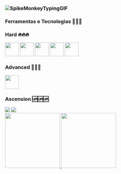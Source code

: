 ### ![SpikeMonkeyTypingGIF](https://github.com/giovlucas/giovlucas/assets/104012843/5e76d513-3165-408c-9337-6dd7f9cb9b91)




### Ferramentas e Tecnologias 🧑🏻‍💻
### Hard 🔥🔥🔥
<img loading="lazy" src="https://cdn.jsdelivr.net/gh/devicons/devicon/icons/amazonwebservices/amazonwebservices-original.svg" width="45" height="45"/>          <img loading="lazy" src="https://cdn.jsdelivr.net/gh/devicons/devicon/icons/terraform/terraform-original.svg" width="45" height="45"/>           <img loading="lazy" src="https://cdn.jsdelivr.net/gh/devicons/devicon/icons/git/git-original.svg" width="45" height="45"/>                       <img src="https://cdn.jsdelivr.net/gh/devicons/devicon/icons/docker/docker-original.svg" width="45" height="45"/>                        <img loading="lazy" src="https://cdn.jsdelivr.net/gh/devicons/devicon/icons/kubernetes/kubernetes-plain.svg" width="45" height="45"/>    
### Advanced 🚀🚀🚀
<img loading="lazy" src="https://cdn.jsdelivr.net/gh/devicons/devicon/icons/ansible/ansible-original.svg" width="45" height="45"/>


            
          
### Ascension 🆙🆙🆙


          
<div>
<a href="https://instagram.com/giovlucas" target="_blank"><img loading="lazy" src="https://img.shields.io/badge/-Instagram-%23E4405F?style=for-the-badge&logo=instagram&logoColor=white" target="_blank"></a>
<a href="https://www.linkedin.com/in/giovlucas" target="_blank"><img loading="lazy" src="https://img.shields.io/badge/-LinkedIn-%230077B5?style=for-the-badge&logo=linkedin&logoColor=white" target="_blank"></a>   
</div>


<div>
<a href="https://github.com/seu-usuário-aqui">
<img loading="lazy" height="180em" src="https://github-readme-stats.vercel.app/api/top-langs/?username=giovlucas&layout=compact&langs_count=7&theme=radical"/>
<img loading="lazy" height="180em" src="https://github-readme-stats.vercel.app/api?username=giovlucas&show_icons=true&theme=radical&include_all_commits=true&count_private=true"/>
</div>
